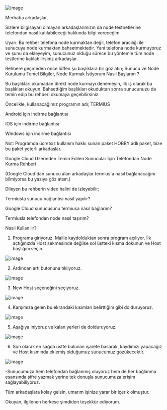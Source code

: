 
![image](https://user-images.githubusercontent.com/107190154/193458251-c3f3bbfd-b699-4ced-9b0a-f4f29f6cca1d.png)

Merhaba arkadaşlar,



Sizlere bilgisayarı olmayan arkadaşlarımızın da node testnetlerine telefondan nasıl katılabileceği hakkında bilgi vereceğim.



Uyarı: Bu rehber telefona node kurmaktan değil, telefon aracılığı ile sunucuya node kurmaktan bahsetmektedir. Yani telefona node kurmuyoruz ve şunu da ekleyeyim, sunucunuz olduğu sürece bu yöntemle tüm node testlerine katılabilirsiniz arkadaşlar.



Rehbere geçmeden önce lütfen şu başlıklara bir göz atın; Sunucu ve Node Kurulumu Temel Bilgiler, Node Kurmak İstiyorum Nasıl Başlarım ?



Bu başlıkları okumadan direkt node kurmayı denemeyin, ilk iş olarak bu başlıkları okuyun. Bahsettiğim başlıkları okuduktan sonra sunucunuzu da temin edip bu rehberi okumaya geçebilirsiniz.



Öncelikle, kullanacağımız programın adı; TERMIUS



Android için indirme bağlantısı

IOS için indirme bağlantısı

Windows için indirme bağlantısı



Not: Programda ücretsiz kullanım hakkı sunan paket HOBBY adlı paket, bize bu paket yeterli arkadaşlar.



Google Cloud Üzerinden Temin Edilen Sunucular İçin Telefondan Node Kurma Rehberi 

(Google Cloud'dan sunucu alan arkadaşlar termius'a nasıl bağlanacağını bilmiyorsa bu yazıya göz atsın.)



Dileyen bu rehberin video halini de izleyebilir; 

Termiusta sunucu bağlantısı nasıl yapılır?

Google Cloud sunucusunu termiusa nasıl bağlarım?

Termiusla telefondan node nasıl taşırım?



Nasıl Kullanılır?

1) Programa giriyoruz. Maille kaydolduktan sonra program açılıyor. İlk açtığınızda Host sekmesinde değilse sol üstteki kısma dokunun ve Host başlığını seçin.



![image](https://user-images.githubusercontent.com/107190154/193458259-de403da0-45fa-4398-be03-0d87d00f38d4.png)



2) Ardından artı butonuna tıklıyoruz.



![image](https://user-images.githubusercontent.com/107190154/193458262-0782f54c-b1b5-47f7-8898-3654eb90afb9.png)



3) New Host seçeneğini seçiyoruz.



![image](https://user-images.githubusercontent.com/107190154/193458264-e377a8e8-d99a-4e4a-8a26-0b8f444b0177.png)



4) Karşımıza gelen bu ekrandaki kısımları belirttiğim gibi dolduruyoruz.



![image](https://user-images.githubusercontent.com/107190154/193458271-1fb1a875-26d7-4dbf-b112-bfe7bec909f8.png)



5) Aşağıya iniyoruz ve kalan yerleri de dolduruyoruz.



![image](https://user-images.githubusercontent.com/107190154/193458279-5d6fc695-5473-4adb-b630-98456f5591cc.png)



6) Son olarak en sağda üstte bulunan işarete basarak, kaydımızı yapacağız ve Host kısmında eklemiş olduğumuz sunucumuz gözükecektir.



![image](https://user-images.githubusercontent.com/107190154/193458282-397c80cb-5361-4b75-a1cf-e91b2e8afeb9.png)



-Sunucumuza hem telefondan bağlanmış oluyoruz hem de her bağlanma esansında şifre yazmak yerine tek donuşla sunucumuza erişim sağlayabiliyoruz.



Tüm arkadaşlara kolay gelsin, umarım işinize yarar bir içerik olmuştur.

Okuyan, ilgilenen herkese şimdiden teşekkür ediyorum.
